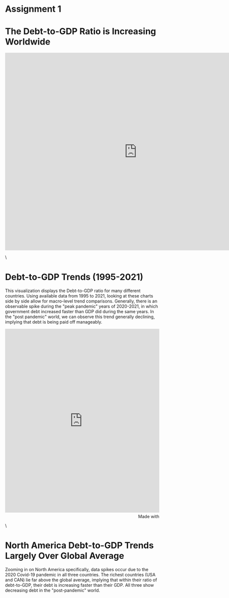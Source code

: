 # Assignment 1

# The Debt-to-GDP Ratio is Increasing Worldwide
<iframe src="https://data.oecd.org/chart/6XZN" width="860" height="645" style="border: 0" mozallowfullscreen="true" webkitallowfullscreen="true" allowfullscreen="true"><a href="https://data.oecd.org/chart/6XZN" target="_blank">OECD Chart: General government debt, Total, % of GDP, Annual, 2018</a></iframe>

\

# Debt-to-GDP Trends (1995-2021)
This visualization displays the Debt-to-GDP ratio for many different countries. Using available data from 1995 to 2021, looking at these charts side by side allow for macro-level trend comparisons. Generally, there is an observable spike during the "peak pandemic" years of 2020-2021, in which government debt increased faster than GDP did during the same years. In the "post pandemic" world, we can observe this trend generally declining, implying that debt is being paid off manageably.

<iframe src='https://flo.uri.sh/visualisation/12587454/embed' title='Interactive or visual content' class='flourish-embed-iframe' frameborder='0' scrolling='no' style='width:100%;height:600px;' sandbox='allow-same-origin allow-forms allow-scripts allow-downloads allow-popups allow-popups-to-escape-sandbox allow-top-navigation-by-user-activation'></iframe><div style='width:100%!;margin-top:4px!important;text-align:right!important;'><a class='flourish-credit' href='https://public.flourish.studio/visualisation/12587454/?utm_source=embed&utm_campaign=visualisation/12587454' target='_top' style='text-decoration:none!important'><img alt='Made with Flourish' src='https://public.flourish.studio/resources/made_with_flourish.svg' style='width:105px!important;height:16px!important;border:none!important;margin:0!important;'> </a></div>

\

# North America Debt-to-GDP Trends Largely Over Global Average
Zooming in on North America specifically, data spikes occur due to the 2020 Covid-19 pandemic in all three countries. The richest countries (USA and CAN) lie far above the global average, implying that within their ratio of debt-to-GDP, their debt is increasing faster than their GDP. All three show decreasing debt in the "post-pandemic" world.

<div class="flourish-embed flourish-chart" data-src="visualisation/12595625"><script src="https://public.flourish.studio/resources/embed.js"></script></div>
